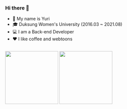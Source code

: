 ### Hi there 👋
- 🙋‍ My name is Yuri
- 🎓 Duksung Women's University (2016.03 ~ 2021.08)
- 💻 I am a Back-end Developer
- ♥ I like coffee and webtoons
</br>

<!-- ![LeeYuRi1 github stats](https://github-readme-stats.vercel.app/api?username=LeeYuRi1&show_icons=true&theme=onedark) 
[![Top Langs](https://github-readme-stats.vercel.app/api/top-langs/?username=LeeYuRi1&layout=compact&theme=onedark)](https://github.com/anuraghazra/github-readme-stats) -->


<div>
<img src= https://github-readme-stats.vercel.app/api?username=LeeYuRi1&show_icons=true&theme=onedark height="170">
<img src= https://github-readme-stats.vercel.app/api/top-langs/?username=LeeYuRi1&layout=compact&theme=onedark height="170">
</div>

<!-- [![Solved.ac
프로필](http://mazassumnida.wtf/api/v2/generate_badge?boj=dbf5156)](https://solved.ac/dbf5156)
 -->


<!--
**LeeYuRi1/LeeYuRi1** is a ✨ _special_ ✨ repository because its `README.md` (this file) appears on your GitHub profile.

Here are some ideas to get you started:

- 🔭 I’m currently working on ...
- 🌱 I’m currently learning ...
- 👯 I’m looking to collaborate on ...
- 🤔 I’m looking for help with ...
- 💬 Ask me about ...
- 📫 How to reach me: ...
- 😄 Pronouns: ...
- ⚡ Fun fact: ...
-->
